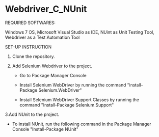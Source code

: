 Webdriver_C_NUnit
=================

REQUIRED SOFTWARES:

Windows 7 OS, Microsoft Visual Studio as IDE, NUint as Unit Testing Tool, Webdriver as a Test Automation Tool

SET-UP INSTRUCTION

1. Clone the repository.

2. Add Selenium Webdriver to the project.

   * Go to Package Manager Console

   * Install Selenium WebDriver by running the command "Install-Package Selenium.WebDriver"

   * Install Selenium WebDriver Support Classes by running the command "Install-Package Selenium.Support"

3.Add NUnit to the project.

  * To install NUnit, run the following command in the Package Manager Console "Install-Package NUnit"
